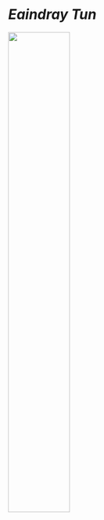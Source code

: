 # _Eaindray Tun_

<img src="https://ahmoor006-Eaindray.github.io/img/green-curry-new-sq-2.jpg" width="50%" align="left">
